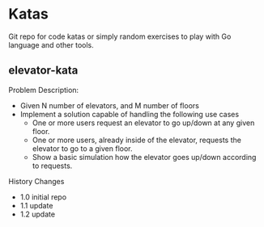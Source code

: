 # Katas
Git repo for code katas or simply random exercises to play with Go language and other tools.

## elevator-kata
Problem Description:
- Given N number of elevators, and M number of floors
- Implement a solution capable of handling the following use cases
	- One or more users request an elevator to go up/down at any given floor.
	- One or more users, already inside of the elevator, requests the elevator to go to a given floor.
	- Show a basic simulation how the elevator goes up/down according to requests.

History Changes
- 1.0 initial repo
- 1.1 update
- 1.2 update
